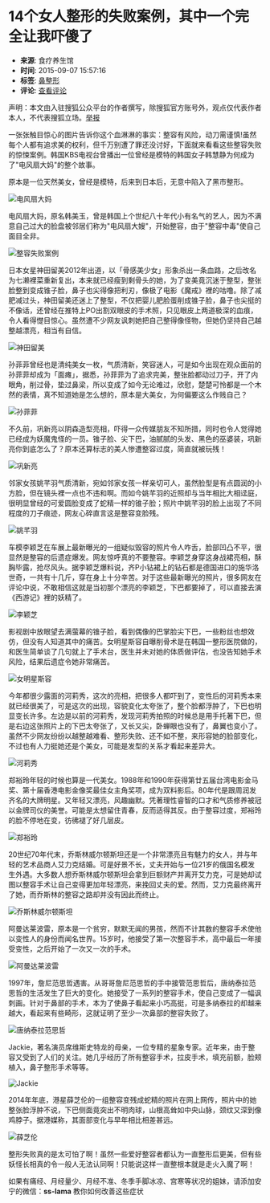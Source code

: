 # 14个女人整形的失败案例，其中一个完全让我吓傻了

- **来源**: 食疗养生馆
- **时间**: 2015-09-07 15:57:16
- **标签**: [鼻整形](https://health.sohu.com/tag/0102/000002102.shtml)
- **评论**: [查看评论](https://pinglun.sohu.com/s420569538.html)

声明：本文由入驻搜狐公众平台的作者撰写，除搜狐官方账号外，观点仅代表作者本人，不代表搜狐立场。[举报](https://quan.sohu.com/q/545c9b6bf6c43b5569fe64a2)

一张张触目惊心的图片告诉你这个血淋淋的事实：整容有风险，动刀需谨慎!虽然每个人都有追求美的权利，但千万别遭了罪还没讨好，下面就来看看这些整容失败的惊悚案例。韩国KBS电视台曾播出一位曾经是模特的韩国女子韩慧静为何成为了"电风扇大妈"的整个故事。

原本是一位天然美女，曾经是模特，后来到日本后，无意中陷入了黑市整形。

![电风扇大妈](https://photocdn.sohu.com/20150907/mp30874032_1441613070067_1.jpeg)

电风扇大妈，原名韩美玉，曾是韩国上个世纪八十年代小有名气的艺人，因为不满意自己过大的脸盘被邻居们称为"电风扇大嫂"，开始整容，由于"整容中毒"使自己面目全非。

![整容失败案例](https://photocdn.sohu.com/20150907/mp30874032_1441613070067_2_th.jpeg)

日本女星神田留美2012年出道，以「骨感美少女」形象杀出一条血路，之后改名为七濑裡菜重新复出，本来就已经瘦到剩骨头的她，为了变美竟沉迷于整型，整张脸整到变成锥子脸，鼻子也尖得像把利刃，像极了电影《魔戒》裡的咕噜。除了减肥减过头，神田留美还迷上了整型，不仅把婴儿肥脸蛋削成锥子脸，鼻子也尖挺的不像话，还曾经在推特上PO出割双眼皮的手术照，只见眼皮上两道极深的血痕，令人看得憷目惊心。虽然遭不少网友讽刺她把自己整得像怪物，但她仍坚持自己越整越漂亮，相当有自信。

![神田留美](https://photocdn.sohu.com/20150907/mp30874032_1441613070067_3.jpeg)

孙菲菲曾经也是清纯美女一枚，气质清新，笑容迷人，可是如今出现在观众面前的孙菲菲却成为「面瘫」，据悉，孙菲菲为了追求完美，整张脸都动过刀子，开了内眼角，削过骨，垫过鼻梁，所以变成了如今无论难过，欣慰，楚楚可怜都是一个木然的表情，真不知道她是怎么想的，原本是大美女，为何偏要这么作贱自己？

![孙菲菲](https://photocdn.sohu.com/20150907/mp30874032_1441613070067_4.jpeg)

不久前，巩新亮以阴森造型亮相，吓得一众传媒朋友不知所措，同时也令人觉得她已经成为妖魔鬼怪的一员。锥子脸、尖下巴，油腻腻的头发、黑色的巫婆装，巩新亮你到底怎么了？原本还算标志的美人惨遭整容过度，简直就被玩残！

![巩新亮](https://photocdn.sohu.com/20150907/mp30874032_1441613070067_5.jpeg)

邻家女孩姚芊羽气质清新，宛如邻家女孩一样亲切可人，虽然脸型是有点圆润的小方脸，但在镜头裡一点也不违和啊。而如今姚芊羽的近照却与当年相比大相迳庭，很明显曾经的可爱圆脸变成了蛇精一样的锥子脸；照片中姚芊羽的脸上出现了不同程度的刀子痕迹，网友心碎直言这是整容变脸残。

![姚芊羽](https://photocdn.sohu.com/20150907/mp30874032_1441613070067_6.jpeg)

车模李颖芝在车展上最新曝光的一组疑似毁容的照片令人咋舌，脸部凹凸不平，很显然是整容的后遗症爆发。网友惊呼真的不要整容。李颖芝身穿这身战裙亮相，酥胸毕露，抢尽风头。据李颖芝爆料说，齐P小钻裙上的钻石都是德国进口的施华洛世奇，一共有十几斤，穿在身上十分辛苦。对于这些最新曝光的照片，很多网友在评论中说，不敢相信这就是当初那个漂亮的李颖芝，下巴都要掉了，可以直接去演《西游记》裡的妖精了。

![李颖芝](https://photocdn.sohu.com/20150907/mp30874032_1441613070067_7.jpeg)

影视剧中放眼望去满萤幕的锥子脸，看到偶像的巴掌脸尖下巴，一些粉丝也想效仿，但没有人知道其中的痛苦。女明星斯容自曝削骨术是在韩国一整形医院做的，和医生简单谈了几句就上了手术台，医生并未对她的体质做评估，也没告知她手术风险，结果后遗症令她非常痛苦。

![女明星斯容](https://photocdn.sohu.com/20150907/mp30874032_1441613070067_8.jpeg)

今年都很少露面的河莉秀，这次的亮相，把很多人都吓到了，变性后的河莉秀本来就已经很美了，可是这次的出现，容貌变化太夸张了，整个脸都浮肿了，下巴也明显变长许多。左边是以前的河莉秀，发现河莉秀拍照的时候总是用手托著下巴，但是右边这张照片上的下巴太夸张了，又长又尖，卧蝉眼也没有了，鼻翼也变小了。虽然不少网友纷纷以越整越难看、整形失败、还不如不整，来形容她的脸部变化，不过也有人力挺她还是个美女，可能是发型的关系才看起来差异大。

![河莉秀](https://photocdn.sohu.com/20150907/mp30874032_1441613070067_9.jpeg)

郑裕玲年轻的时候也算是一代美女。1988年和1990年获得第廿五届台湾电影金马奖、第十届香港电影金像奖最佳女主角奖项，成为双料影后。80年代是跟周润发齐名的大牌明星。又年轻又漂亮，风趣幽默。凭著理性睿智的口才和气质修养被冠以金牌司仪的美誉。可能是太想留住青春，反而适得其反。由于整容过度，郑裕玲的脸不停地在变，彷彿褪了好几层皮。

![郑裕玲](https://photocdn.sohu.com/20150907/mp30874032_1441613070067_10.jpeg)

20世纪70年代末，乔斯林威尔顿斯坦还是一个非常漂亮且有魅力的女人，并与年轻的艺术品商人艾力克结婚。可是好景不长，丈夫开始与一位21岁的俄国名模发生外遇。大多数人想乔斯林威尔顿斯坦会拿到巨额财产并离开艾力克，可是她却试图以整容手术让自己变得更加年轻漂亮，来挽回丈夫的爱。然而，艾力克最终离开了她，而乔斯林的整容之路却并没有因此而终止。

![乔斯林威尔顿斯坦](https://photocdn.sohu.com/20150907/mp30874032_1441613070067_11.jpeg)

阿曼达莱波雷，原本是一个贫穷，默默无闻的男孩，然而不计其数的整容手术使他以变性人的身份而闻名世界。15岁时，他接受了第一次整容手术，高中最后一年接受变性，之后开始了一次又一次的手术。

![阿曼达莱波雷](https://photocdn.sohu.com/20150907/mp30874032_1441613070067_12.jpeg)

1997年，詹尼范思哲遇害。从哥哥詹尼范思哲的手中接管范思哲后，唐纳泰拉范思哲的生活发生了巨大的变化。她接受了一系列的整容手术，使自己变成了一幅讽刺画。针对于鼻部的手术，本为了使鼻子看起来小巧高挺，可是多纳泰拉的却越来越大，看起来有些畸形，这就证明了至少一次鼻部的整容失败了。

![唐纳泰拉范思哲](https://photocdn.sohu.com/20150907/mp30874032_1441613070067_13.jpeg)

Jackie，著名演员席维斯史特龙的母亲，一位专精的星象专家。近年来，由于整容又受到了人们的关注。她几乎经历了所有整容手术，拉皮手术，填充前额，脸颊植入，鼻子整形手术等等。

![Jackie](https://photocdn.sohu.com/20150907/mp30874032_1441613070067_14.jpeg)

2014年年底，港星薛芝伦的一组整容变残成蛇精的照片在网上网传，照片中的她整张脸浮肿不说，下巴侧面竟突出不明肉球，山根高耸如中央山脉，颈纹又深到像鸡脖子。据港媒称，其面部变化与早年相比相差甚远。

![薛芝伦](https://photocdn.sohu.com/20150907/mp30874032_1441613070067_15.jpeg)

整形失败真的是太可怕了啊！虽然一些爱好整容者都认为一直整形后更美，但有些妖怪长相真的令一般人无法认同啊！只能说这样一直整根本就是走火入魔了啊！

如果有痛经、月经量少、月经不准、冬季手脚冰凉、宫寒等状况的姐妹，请添加安宁的微信：**ss-lama** 教你如何改善这些症状
<!-- tcd_original_link https://mt.sohu.com/20150907/n420569538.shtml -->

